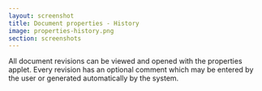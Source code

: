 ```yaml
---
layout: screenshot
title: Document properties - History
image: properties-history.png
section: screenshots
---
```


All document revisions can be viewed and opened with the properties applet.
Every revision has an optional comment which may be entered by the user or
generated automatically by the system.


